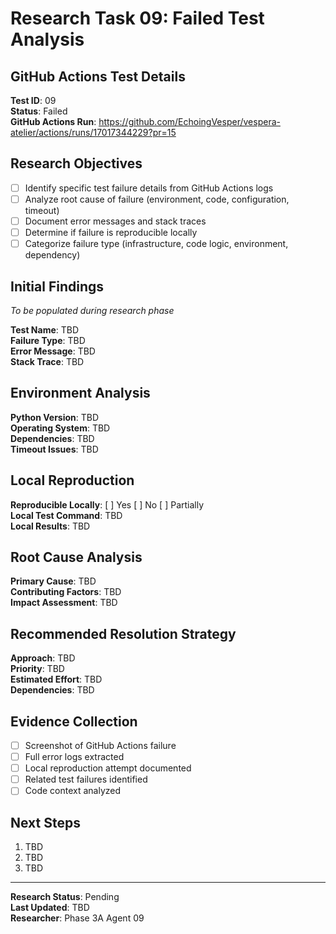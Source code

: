 # Research Task 09: Failed Test Analysis

## GitHub Actions Test Details
**Test ID**: 09  
**Status**: Failed  
**GitHub Actions Run**: https://github.com/EchoingVesper/vespera-atelier/actions/runs/17017344229?pr=15

## Research Objectives
- [ ] Identify specific test failure details from GitHub Actions logs
- [ ] Analyze root cause of failure (environment, code, configuration, timeout)
- [ ] Document error messages and stack traces
- [ ] Determine if failure is reproducible locally
- [ ] Categorize failure type (infrastructure, code logic, environment, dependency)

## Initial Findings
*To be populated during research phase*

**Test Name**: TBD  
**Failure Type**: TBD  
**Error Message**: TBD  
**Stack Trace**: TBD  

## Environment Analysis
**Python Version**: TBD  
**Operating System**: TBD  
**Dependencies**: TBD  
**Timeout Issues**: TBD  

## Local Reproduction
**Reproducible Locally**: [ ] Yes [ ] No [ ] Partially  
**Local Test Command**: TBD  
**Local Results**: TBD  

## Root Cause Analysis
**Primary Cause**: TBD  
**Contributing Factors**: TBD  
**Impact Assessment**: TBD  

## Recommended Resolution Strategy
**Approach**: TBD  
**Priority**: TBD  
**Estimated Effort**: TBD  
**Dependencies**: TBD  

## Evidence Collection
- [ ] Screenshot of GitHub Actions failure
- [ ] Full error logs extracted
- [ ] Local reproduction attempt documented
- [ ] Related test failures identified
- [ ] Code context analyzed

## Next Steps
1. TBD
2. TBD
3. TBD

---
**Research Status**: Pending  
**Last Updated**: TBD  
**Researcher**: Phase 3A Agent 09